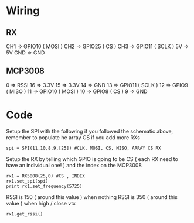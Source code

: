# Wiring

## RX

CH1 => GPIO10 ( MOSI )
CH2 => GPIO25 ( CS )
CH3 => GPIO11 ( SCLK )
5V => 5V
GND => GND



## MCP3008

0 => RSSI
16 => 3.3V
15 => 3.3V
14 => GND
13 => GPIO11 ( SCLK )
12 => GPIO9 ( MISO )
11 => GPIO10 ( MOSI )
10 => GPIO8 ( CS )
9 => GND


# Code

Setup the SPI with the following if you followed the schematic above, remember to populate he array CS if you add more RXs

    spi = SPI(11,10,8,9,[25]) #CLK, MOSI, CS, MISO, ARRAY CS RX

Setup the RX by telling which GPIO is going to be CS ( each RX need to have an individual one! ) and the index on the MCP3008

    rx1 = RX5808(25,0) #CS , INDEX
    rx1.set_spi(spi)
    print rx1.set_frequency(5725)


RSSI is 150  ( around this value ) when nothing
RSSI is 350 ( around this value ) when high / close vtx

    rx1.get_rssi()
